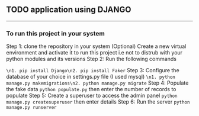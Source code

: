 ## TODO application using DJANGO

---

### To run this project in your system

Step 1: clone the repository in your system
(Optional) Create a new virtual environment and activate it to run this project i.e not to distrub with your python modules and its versions
Step 2: Run the following commands

`\n1. pip install Django\n2. pip install Faker`
Step 3: Configure the database of your choice in settings.py file (I used mysql)
`\n1. python manage.py makemigrations\n2. python manage.py migrate`
Step 4: Populate the fake data
`python populate.py` then enter the number of records to populate
Step 5: Create a superuser to access the admin panel
`python manage.py createsuperuser` then enter details
Step 6: Run the server
`python manage.py runserver`
